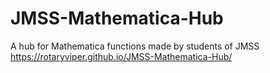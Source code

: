 # JMSS-Mathematica-Hub
A hub for Mathematica functions made by students of JMSS
https://rotaryviper.github.io/JMSS-Mathematica-Hub/
